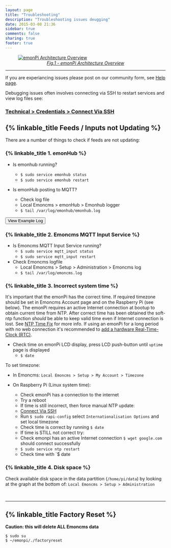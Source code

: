 ```yaml
---
layout: page
title: "Troubleshooting"
description: "Troubleshooting issues deugging"
date: 2015-03-08 21:36
sidebar: true
comments: false
sharing: true
footer: true
---
```


<figure><a href="https://github.com/openenergymonitor/emonpi/raw/master/docs/emonPi_System_Diagram.png">
<img src="https://github.com/openenergymonitor/emonpi/raw/master/docs/emonPi_System_Diagram.png" alt="emonPi Architecture Overview">
<figcaption style="text-align:center;"><i>Fig.1 - emonPi Architecture Overview</i></figcaption>
</a>
</figure>

***

If you are experiancing issues please post on our community form, see [Help page](/help).

Debugging issues often involves connecting via SSH to restart services and view log files see:

### [Technical > Credentials > Connect Via SSH](/technical/credentials/#ssh)

## {% linkable_title Feeds / Inputs not Updating %}

There are a number of things to check if feeds are not updating:

### {% linkable_title 1. emonHub %}

- Is emonhub running?
   - `$ sudo service emonhub status`
   - `$ sudo service emonhub restart`

- Is emonHub posting to MQTT?
  - Check log file
  - Local Emoncms > emonHub > Emonhub logger
  - `$ tail /var/log/emonhub/emonhub.log`

<script src="https://ajax.googleapis.com/ajax/libs/jquery/1.6.4/jquery.min.js" type="text/javascript"></script>
<script src="/javascripts/showHide.js" type="text/javascript"></script>
<script type="text/javascript">

$(document).ready(function(){
   $('.show_hide').showHide({
		speed: 100,  // speed you want the toggle to happen
		easing: '',  // the animation effect you want. Remove this line if you dont want an effect and if you haven't included jQuery UI
		changeText: 0, // if you dont want the button text to change, set this to 0
		showText: 'View',// the button text to show when a div is closed
		hideText: 'Close' // the button text to show when a div is open

	});
});
</script>

<button type="button" class="show_hide" href="#" rel="#slidingDiv">View Example Log</button>
<div id="slidingDiv" class="toggleDiv" style="display: none;">
    <p>Example emonhub log file at startup </pre></p>

<pre>
 INFO     MainThread EmonHub emonHub 'emon-pi' variant v1.1
 INFO     MainThread Opening hub...
 INFO     MainThread Logging level set to DEBUG
 <br>
 <b>Connecting to emonPi / RFM69Pi and setting frequency & network group:</b>
 INFO     MainThread Creating EmonHubJeeInterfacer 'RFM2Pi'
 DEBUG    MainThread Opening serial port: /dev/ttyAMA0 @ 38400 bits/s
 INFO     MainThread RFM2Pi device firmware version & configuration: not available
 INFO     MainThread Setting RFM2Pi frequency: 433 (4b)
 INFO     MainThread Setting RFM2Pi group: 210 (210g)
 INFO     MainThread Setting RFM2Pi quiet: 0 (0q)
 INFO     MainThread Setting RFM2Pi baseid: 5 (5i)
 INFO     MainThread Setting RFM2Pi calibration: 230V (1p)
 DEBUG    MainThread Setting RFM2Pi subchannels: ['ToRFM12']
 DEBUG    MainThread Interfacer: Subscribed to channel' : ToRFM12
 DEBUG    MainThread Setting RFM2Pi pubchannels: ['ToEmonCMS']
 DEBUG    MainThread Interfacer: Subscribed to channel' : ToRFM12
 <br>
 <b>Connecting to localhost Mosquitto MQTT server:</b>
 INFO     MainThread Creating EmonHubMqttInterfacer 'MQTT'
 INFO     MainThread MQTT Init mqtt_host=127.0.0.1 mqtt_port=1883 mqtt_user=emonpi
 DEBUG    MainThread MQTT Subscribed to channel' : ToEmonCMS
 INFO     MainThread Creating EmonHubEmoncmsHTTPInterfacer 'emoncmsorg'
 DEBUG    MainThread emoncmsorg Subscribed to channel' : ToEmonCMS
 DEBUG    RFM2Pi     device settings updated: E i5 g210 @ 433 MHz USA 0
 INFO     MQTT       Connecting to MQTT Server
 INFO     MQTT       connection status: Connection successful
 DEBUG    MQTT       CONACK => Return code: 0
 <br>
 <b>Example Receiving Data from emonPi (Node 5 Default) and posting to emon/ MQTT topics:</b>
 DEBUG    RFM2Pi     1 NEW FRAME : OK 5 39 0 0 0 39 0 139 90 0 0 0 0 0 0 0 0 0 0 0 0 0 0 0 0 (-0)
 DEBUG    RFM2Pi     1 Timestamp : 1463221555.59
 DEBUG    RFM2Pi     1 From Node : 5
 DEBUG    RFM2Pi     1    Values : [39, 0, 39, 231.79, 0, 0, 0, 0, 0, 0, 0]
 INFO     RFM2Pi     Publishing: emon/emonpi/power1 39
 INFO     RFM2Pi     Publishing: emon/emonpi/power2 0
 INFO     RFM2Pi     Publishing: emon/emonpi/power1pluspower2 39
 INFO     RFM2Pi     Publishing: emon/emonpi/vrms 231.79
 INFO     RFM2Pi     Publishing: emon/emonpi/t1 0
 INFO     RFM2Pi     Publishing: emon/emonpi/t2 0
 INFO     RFM2Pi     Publishing: emon/emonpi/t3 0
 INFO     RFM2Pi     Publishing: emon/emonpi/t4 0
 INFO     RFM2Pi     Publishing: emon/emonpi/t5 0
 INFO     RFM2Pi     Publishing: emon/emonpi/t6 0
 INFO     RFM2Pi     Publishing: emon/emonpi/pulsecount 0
 INFO     RFM2Pi     Publishing: emon/emonpi/rssi 0
 INFO     RFM2Pi     Publishing: emonhub/rx/5/values 39,0,39,231.79,0,0,0,0,0,0,0
 INFO     RFM2Pi     Publishing: emonhub/rx/5/rssi 0
 DEBUG    RFM2Pi     1 adding frame to buffer => [1463221555, 5, 39, 0, 39, 231.79, 0, 0, 0, 0, 0, 0, 0]
 DEBUG    RFM2Pi     1 Sent to channel' : ToEmonCMS
<br>
<b>Example Receiving Data from emonTH (Node 20) and posting to emon/ MQTT topics:</b>
 DEBUG    RFM2Pi     27138 NEW FRAME : OK 20 170 0 0 0 106 2 26 0 (-59)
 DEBUG    RFM2Pi     27138 Timestamp : 1463330495.4
 DEBUG    RFM2Pi     27138 From Node : 20
 DEBUG    RFM2Pi     27138    Values : [17, 0, 61.800000000000004, 2.6]
 DEBUG    RFM2Pi     27138      RSSI : -59
 INFO     RFM2Pi     Publishing: emon/emonth2/temperature 17
 INFO     RFM2Pi     Publishing: emon/emonth2/external temperature 0
 INFO     RFM2Pi     Publishing: emon/emonth2/humidity 61.8
 INFO     RFM2Pi     Publishing: emon/emonth2/battery 2.6
 INFO     RFM2Pi     Publishing: emon/emonth2/rssi -59
 INFO     RFM2Pi     Publishing: emonhub/rx/20/values 17,0,61.8,2.6
 INFO     RFM2Pi     Publishing: emonhub/rx/20/rssi -59
 DEBUG    RFM2Pi     27138 adding frame to buffer => [1463330495, 20, 17, 0, 61.800000000000004, 2.6, -59]
 DEBUG    RFM2Pi     27138 Sent to channel' : ToEmonCMS

<br>
<b>Example posting data to remote https://emoncms.org:</b>
INFO     emoncmsorg sending: https://emoncms.org/input/bulk.json?apikey=E-M-O-N-C-M-S-A-P-I-K-E-Y&data=[[1463330761,5,40,0,40,228.20000000000002,0,0,0,0,0,0,0],[1463330766,5,38,0,38,229,0,0,0,0,0,0,0],[1463330771,5,41,0,41,229.03,0,0,0,0,0,0,0],[1463330776,5,38,0,38,228.18,0,0,0,0,0,0,0],[1463330781,5,38,0,38,228.21,0,0,0,0,0,0,0],[1463330786,5,36,0,36,229.16,0,0,0,0,0,0,0]]&sentat=1463330789
 DEBUG    emoncmsorg acknowledged receipt with 'ok' from https://emoncms.org
 INFO     emoncmsorg sending: https://emoncms.org/myip/set.json?apikey=E-M-O-N-C-M-S-A-P-I-K-E-Y


</pre>
</div>

### {% linkable_title 2. Emoncms MQTT Input Service %}

- Is Emoncms MQTT Input Service running?
  - `$ sudo service mqtt_input status`
  - `$ sudo service mqtt_input restart`
- Check Emoncms logfile
  - Local Emoncms > Setup > Administration > Emoncms log
  - `$ tail /var/log/emoncms.log`

### {% linkable_title 3. Incorrect system time %}

It's important that the emonPi has the correct time. If required timezone should be set in Emoncms Account page and on the Raspberry Pi (see below). The emonPi requires an active Internet connection at bootup to obtain current time from NTP. After correct time has been obtained the soft-ntp function *should* be able to keep valid time even if Internet connection is lost. See [NTP Time Fix](https://github.com/emoncms/emoncms/blob/master/docs/RaspberryPi/read-only.md#ntp-time-fix) for more info. If using an emonPi for a long period with no web connection it's recommended to [add a hardware Real-Time-Clock (RTC)](https://wiki.openenergymonitor.org/index.php/EmonPi#Adding_a_Real_Time_Clock_.28RTC.29).


- Check time on emonPi LCD display, press LCD push-button until `uptime` page is displayed
  - `$ date`

To set timezone:

- In Emoncms: `Local Emoncms > Setup > My Account > Timezone`

- On Raspberry Pi (Linux system time):
   - Check emonPi has a connection to the internet
   - Try a reboot
   - If time is still incorrect, then force manual NTP update:
   - [Connect Via SSH](/technical/credentials/#ssh)
   - Run `$ sudo rapi-config` select `Internationalisation Options` and set local timezone
   - Check time is correct by running `$ date`
   - If time is STILL not correct try:
   - Check emonpi has an active Internet connection `$ wget google.com` should connect successfully
   - `$ sudo service ntp restart`
   - Check time with `$ date

### {% linkable_title 4. Disk space %}

Check available disk space in the data partition (`/home/pi/data`) by looking at the graph at the bottom of:
`Local Emoncms > Setup > Administration`

<br>

***

## {% linkable_title Factory Reset %}

**Caution: this will delete ALL Emoncms data**

```shell
$ sudo su
$ ~/emonpi/./factoryreset
```
